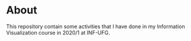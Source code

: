 # About

This repository contain some activities that I have done in my Information Visualization course in 2020/1 at INF-UFG.
